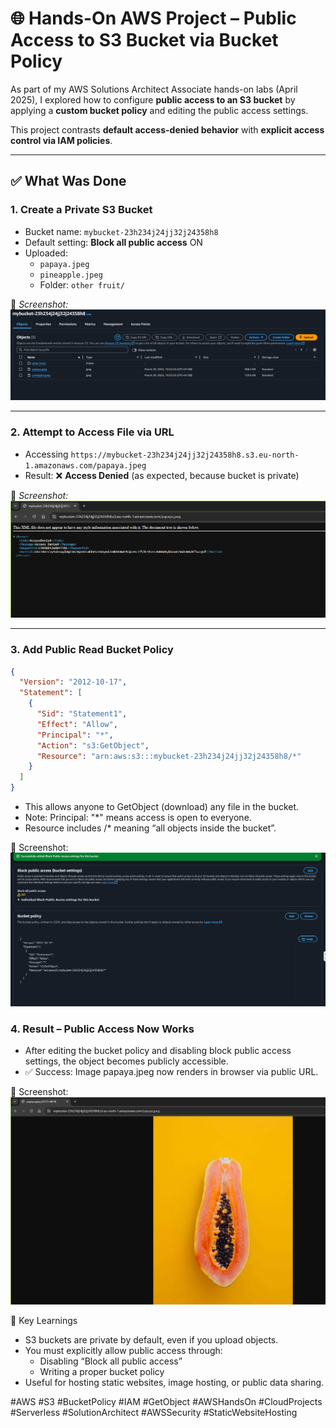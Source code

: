 # 🌐 Hands-On AWS Project – Public Access to S3 Bucket via Bucket Policy

As part of my AWS Solutions Architect Associate hands-on labs (April 2025), I explored how to configure **public access to an S3 bucket** by applying a **custom bucket policy** and editing the public access settings.

This project contrasts **default access-denied behavior** with **explicit access control via IAM policies**.

---

## ✅ What Was Done

### 1. Create a Private S3 Bucket
- Bucket name: `mybucket-23h234j24jj32j24358h8`
- Default setting: **Block all public access** ON
- Uploaded:
  - `papaya.jpeg`
  - `pineapple.jpeg`
  - Folder: `other fruit/`

📸 _Screenshot:_  
![Objects in my S3 bucket](Screenshots/1-Objects-in-my-S3-bucket.png)

---

### 2. Attempt to Access File via URL
- Accessing `https://mybucket-23h234j24jj32j24358h8.s3.eu-north-1.amazonaws.com/papaya.jpeg`
- Result: ❌ **Access Denied** (as expected, because bucket is private)

📸 _Screenshot:_  
![Access denied](Screenshots/2-Access-denied-by-default.png)

---

### 3. Add Public Read Bucket Policy
```json
{
  "Version": "2012-10-17",
  "Statement": [
    {
      "Sid": "Statement1",
      "Effect": "Allow",
      "Principal": "*",
      "Action": "s3:GetObject",
      "Resource": "arn:aws:s3:::mybucket-23h234j24jj32j24358h8/*"
    }
  ]
}
```

- This allows anyone to GetObject (download) any file in the bucket.
- Note: Principal: "*" means access is open to everyone.
- Resource includes /* meaning “all objects inside the bucket”.

📸 Screenshot:
![Bucket policy update](Screenshots/3-bucket-policy-to-allow-everybody-access-the-bucket.png)

### 4. Result – Public Access Now Works
- After editing the bucket policy and disabling block public access settings, the object becomes publicly accessible.
- ✅ Success: Image papaya.jpeg now renders in browser via public URL.

📸 Screenshot:
![Access success](Screenshots/4-allowed-access-after-the-bucket-policy-that-allows-access-to-anybody.png)

🧠 Key Learnings
- S3 buckets are private by default, even if you upload objects.
- You must explicitly allow public access through:
    - Disabling “Block all public access”
    - Writing a proper bucket policy
- Useful for hosting static websites, image hosting, or public data sharing.


#AWS #S3 #BucketPolicy #IAM #GetObject #AWSHandsOn #CloudProjects #Serverless #SolutionArchitect #AWSSecurity #StaticWebsiteHosting